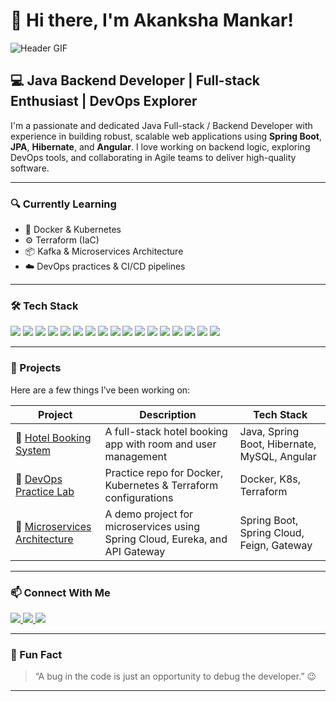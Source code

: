 # 👋 Hi there, I'm Akanksha Mankar!

![Header GIF](https://user-images.githubusercontent.com/18350557/176309783-0785949b-9127-417c-8b55-ab5a4333674e.gif)

## 💻 Java Backend Developer | Full-stack Enthusiast | DevOps Explorer

I'm a passionate and dedicated Java Full-stack / Backend Developer with experience in building robust, scalable web applications using **Spring Boot**, **JPA**, **Hibernate**, and **Angular**. I love working on backend logic, exploring DevOps tools, and collaborating in Agile teams to deliver high-quality software.

---

### 🔍 Currently Learning

- 🐳 Docker & Kubernetes
- ⚙️ Terraform (IaC)
- 📦 Kafka & Microservices Architecture
- ☁️ DevOps practices & CI/CD pipelines

---

### 🛠️ Tech Stack

<p align="left">
  <img src="https://img.shields.io/badge/Java-%23FF9800.svg?&style=for-the-badge&logo=java&logoColor=white" />
  <img src="https://img.shields.io/badge/Spring%20Boot-%236DB33F.svg?&style=for-the-badge&logo=spring-boot&logoColor=white" />
  <img src="https://img.shields.io/badge/Hibernate-%23568BC5.svg?&style=for-the-badge&logo=hibernate&logoColor=white" />
  <img src="https://img.shields.io/badge/Microservices-%23000000.svg?&style=for-the-badge&logo=microservices&logoColor=white" />
  <img src="https://img.shields.io/badge/Kafka-%23000000.svg?&style=for-the-badge&logo=apache-kafka&logoColor=white" />
  <img src="https://img.shields.io/badge/Docker-%230db7ed.svg?&style=for-the-badge&logo=docker&logoColor=white" />
  <img src="https://img.shields.io/badge/Kubernetes-%23326CE5.svg?&style=for-the-badge&logo=kubernetes&logoColor=white" />
  <img src="https://img.shields.io/badge/Terraform-%235835CC.svg?&style=for-the-badge&logo=terraform&logoColor=white" />
  <img src="https://img.shields.io/badge/MySQL-%234479A1.svg?&style=for-the-badge&logo=mysql&logoColor=white" />
  <img src="https://img.shields.io/badge/Postman-%23FF6C37.svg?&style=for-the-badge&logo=postman&logoColor=white" />
  <img src="https://img.shields.io/badge/Swagger-%2385EA2D.svg?&style=for-the-badge&logo=swagger&logoColor=white" />
  <img src="https://img.shields.io/badge/Maven-%23C71A36.svg?&style=for-the-badge&logo=apache-maven&logoColor=white" />
  <img src="https://img.shields.io/badge/HTML5-%23E34F26.svg?&style=for-the-badge&logo=html5&logoColor=white" />
  <img src="https://img.shields.io/badge/CSS3-%231572B6.svg?&style=for-the-badge&logo=css3&logoColor=white" />
  <img src="https://img.shields.io/badge/JSP-%23FFC837.svg?&style=for-the-badge&logo=jsp&logoColor=white" />
  <img src="https://img.shields.io/badge/JavaScript-%23F7DF1E.svg?&style=for-the-badge&logo=javascript&logoColor=black" />
  <img src="https://img.shields.io/badge/React-%2361DAFB.svg?&style=for-the-badge&logo=react&logoColor=white" />
</p>

---

### 🧪 Projects

Here are a few things I’ve been working on:

| Project | Description | Tech Stack |
|--------|-------------|------------|
| 🔗 [Hotel Booking System](https://github.com/Aquamankar/hotel-booking) | A full-stack hotel booking app with room and user management | Java, Spring Boot, Hibernate, MySQL, Angular |
| 🔗 [DevOps Practice Lab](https://github.com/Aquamankar/DockerLectures) | Practice repo for Docker, Kubernetes & Terraform configurations | Docker, K8s, Terraform |
| 🔗 [Microservices Architecture](https://github.com/Aquamankar/microservices-sample) | A demo project for microservices using Spring Cloud, Eureka, and API Gateway | Spring Boot, Spring Cloud, Feign, Gateway |

---

### 📫 Connect With Me

<p align="left">
  <a href="mailto:akankshamankar99@gmail.com">
    <img src="https://img.shields.io/badge/Gmail-%23D14836.svg?&style=for-the-badge&logo=gmail&logoColor=white" />
  </a>
  <a href="https://github.com/Aquamankar" target="_blank">
    <img src="https://img.shields.io/badge/GitHub-%23121011.svg?&style=for-the-badge&logo=github&logoColor=white" />
  </a>
  <a href="https://www.linkedin.com/in/akanksha-mankar" target="_blank">
    <img src="https://img.shields.io/badge/LinkedIn-%230077B5.svg?&style=for-the-badge&logo=linkedin&logoColor=white" />
  </a>
</p>

---

### 💬 Fun Fact

> “A bug in the code is just an opportunity to debug the developer.” 😉

---

